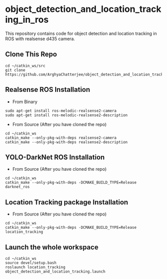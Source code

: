 # object_detection_and_location_tracking_in_ros
This repository contains code for object detection and location tracking in ROS with realsense d435 camera.

## Clone This Repo
```
cd ~/catkin_ws/src
git clone https://github.com/ArghyaChatterjee/object_detection_and_location_tracking_in_ros.git
```

## Realsense ROS Installation
- From Binary
```
sudo apt-get install ros-melodic-realsense2-camera
sudo apt-get install ros-melodic-realsense2-description
```
- From Source (After you have cloned the repo)
```
cd ~/catkin_ws
catkin_make --only-pkg-with-deps realsense2-camera
catkin_make --only-pkg-with-deps realsense2-description
```
## YOLO-DarkNet ROS Installation
- From Source (After you have cloned the repo)
```
cd ~/catkin_ws
catkin_make --only-pkg-with-deps -DCMAKE_BUILD_TYPE=Release darknet_ros
```

## Location Tracking package Installation
- From Source (After you have cloned the repo)
```
cd ~/catkin_ws
catkin_make --only-pkg-with-deps -DCMAKE_BUILD_TYPE=Release location_tracking
```
## Launch the whole workspace
```
cd ~/catkin_ws
source devel/setup.bash
roslaunch location_tracking object_detection_and_location_tracking.launch 
```

